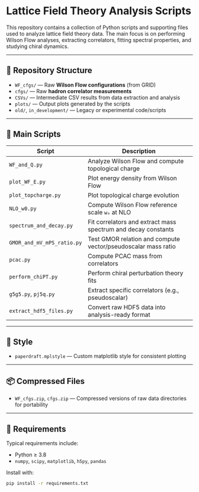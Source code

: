# Lattice Field Theory Analysis Scripts

This repository contains a collection of Python scripts and supporting files used to analyze lattice field theory data. The main focus is on performing Wilson Flow analyses, extracting correlators, fitting spectral properties, and studying chiral dynamics.

---

## 📁 Repository Structure

- `WF_cfgs/` — Raw **Wilson Flow configurations** (from GRID)
- `cfgs/` — Raw **hadron correlator measurements**
- `CSVs/` — Intermediate CSV results from data extraction and analysis
- `plots/` — Output plots generated by the scripts
- `old/`, `in_development/` — Legacy or experimental code/scripts

---

## 📜 Main Scripts

| Script                   | Description |
|--------------------------|-------------|
| `WF_and_Q.py`            | Analyze Wilson Flow and compute topological charge |
| `plot_WF_E.py`           | Plot energy density from Wilson Flow |
| `plot_topcharge.py`      | Plot topological charge evolution |
| `NLO_w0.py`              | Compute Wilson Flow reference scale `w₀` at NLO |
| `spectrum_and_decay.py` | Fit correlators and extract mass spectrum and decay constants |
| `GMOR_and_mV_mPS_ratio.py` | Test GMOR relation and compute vector/pseudoscalar mass ratio |
| `pcac.py`                | Compute PCAC mass from correlators |
| `perform_chiPT.py`       | Perform chiral perturbation theory fits |
| `g5g5.py`, `pj5q.py`     | Extract specific correlators (e.g., pseudoscalar) |
| `extract_hdf5_files.py` | Convert raw HDF5 data into analysis-ready format |

---

## 🎨 Style

- `paperdraft.mplstyle` — Custom matplotlib style for consistent plotting

---

## 📦 Compressed Files

- `WF_cfgs.zip`, `cfgs.zip` — Compressed versions of raw data directories for portability

---

## 🔧 Requirements

Typical requirements include:

- Python ≥ 3.8
- `numpy`, `scipy`, `matplotlib`, `h5py`, `pandas`

Install with:

```bash
pip install -r requirements.txt

